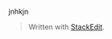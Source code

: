 

jnhkjn
> Written with [StackEdit](https://stackedit.io/).
<!--stackedit_data:
eyJoaXN0b3J5IjpbLTU2MDkzNDI3OV19
-->